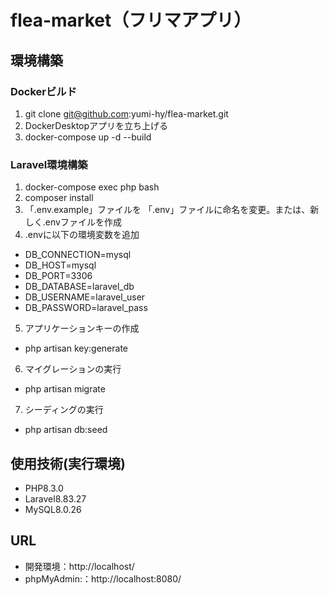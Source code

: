 # flea-market（フリマアプリ）

## 環境構築
### Dockerビルド
1. git clone git@github.com:yumi-hy/flea-market.git
2. DockerDesktopアプリを立ち上げる
3. docker-compose up -d --build

### Laravel環境構築
1. docker-compose exec php bash
2. composer install
3. 「.env.example」ファイルを 「.env」ファイルに命名を変更。または、新しく.envファイルを作成
4. .envに以下の環境変数を追加
* DB_CONNECTION=mysql
* DB_HOST=mysql
* DB_PORT=3306
* DB_DATABASE=laravel_db
* DB_USERNAME=laravel_user
* DB_PASSWORD=laravel_pass
5. アプリケーションキーの作成
* php artisan key:generate
6. マイグレーションの実行
* php artisan migrate
7. シーディングの実行
* php artisan db:seed

## 使用技術(実行環境)
* PHP8.3.0
* Laravel8.83.27
* MySQL8.0.26

## URL
* 開発環境：http://localhost/
* phpMyAdmin:：http://localhost:8080/
